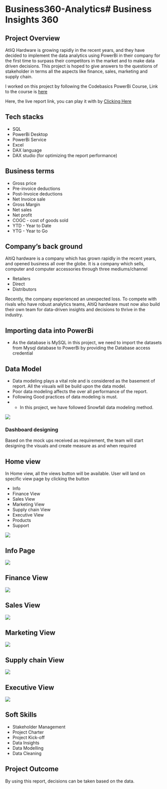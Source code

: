 # Business360-Analytics# Business Insights 360

## Project Overview

AtliQ Hardware is growing rapidly in the recent years, and they have decided to implement the data analytics using PowerBi in their company for the first time to surpass their competitors in the market and to make data driven decisions. This project is hoped to give answers to the questions of stakeholder in terms all the aspects like finance, sales, marketing and supply chain.

I worked on this project by following the Codebasics PowerBi Course, Link to the course is [here](https://codebasics.io/courses/power-bi-data-analysis-with-end-to-end-project)

Here, the live report link, you can play it with by [Clicking Here](https://app.powerbi.com/view?r=eyJrIjoiMzFlYzkyNTEtODc2OS00MTIyLWIxNmEtNDFmZDNjMzNkNzBmIiwidCI6ImM2ZTU0OWIzLTVmNDUtNDAzMi1hYWU5LWQ0MjQ0ZGM1YjJjNCJ9)

## Tech stacks

- SQL
- PowerBi Desktop
- PowerBi Service
- Excel
- DAX language
- DAX studio (for optimizing the report performance)

## Business terms

- Gross price
- Pre-invoice deductions
- Post-Invoice deductions
- Net Invoice sale
- Gross Margin
- Net sales
- Net profit
- COGC - cost of goods sold
- YTD - Year to Date
- YTG - Year to Go

## Company’s back ground

AltiQ hardware is a company which has grown rapidly in the recent years, and opened business all over the globe. It is a company which sells, computer and computer accessories through three mediums/channel

- Retailers
- Direct
- Distributors

Recently, the company experienced an unexpected loss. To compete with rivals who have robust analytics teams, AltiQ hardware must now also build their own team for data-driven insights and decisions to thrive in the industry.

## Importing data into PowerBi

- As the database is MySQL in this project, we need to import the datasets from Mysql database to PowerBi by providing the Database access credential

## Data Model

- Data modeling plays a vital role and is considered as the basement of report. All the visuals will be build upon the data model.
- Poor data modeling affects the over all performance of the report.
- Following Good practices of data modeling is must.
- - In this project, we have followed Snowfall data modeling method.

<img src="https://github.com/Abhishek250256/Business360-Analytics/blob/main/Data%20Model.png" class="center">

### Dashboard designing

Based on the mock ups received as requirement, the team will start designing the visuals and create measure as and when required

## Home view

In Home view, all the views button will be available. User will land on specific view page by clicking the button 

- Info
- Finance View
- Sales View
- Marketing View
- Supply chain View
- Executive View
- Products
- Support
  
<img src="https://github.com/Abhishek250256/Business360-Analytics/blob/main/Home.png" class="center">

## Info Page

<img src="https://github.com/Abhishek250256/Business360-Analytics/blob/main/Info.png" class="center">

## Finance View

<img src="https://github.com/Abhishek250256/Business360-Analytics/blob/main/Finance%20View.png" class="center">

## Sales View

<img src="https://github.com/Abhishek250256/Business360-Analytics/blob/main/Sales%20View.png" class="center">

## Marketing View

<img src="https://github.com/Abhishek250256/Business360-Analytics/blob/main/Marketing%20View.png" class="center">

## Supply chain View

<img src="https://github.com/Abhishek250256/Business360-Analytics/blob/main/Supply%20Chain%20View.png" class="center">

## Executive View

<img src="https://github.com/Abhishek250256/Business360-Analytics/blob/main/Executive%20View.png" class="center">

## Soft Skills

- Stakeholder Management
- Project Charter
- Project Kick-off
- Data Insights
- Data Modelling
- Data Cleaning
  


## Project Outcome

By using this report, decisions can be taken based on the data.


